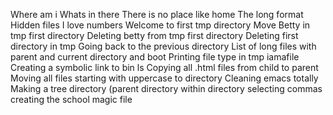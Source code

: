 Where am i
Whats in there
There is no place like home
The long format
Hidden files
I love numbers
Welcome to first tmp directory
Move Betty in tmp first directory
Deleting betty from tmp first directory
Deleting first directory in tmp
Going back to the previous directory
List of long files with parent and current directory and boot
Printing file type in tmp iamafile
Creating a symbolic link to bin ls
Copying all .html files from child to parent
Moving all files starting with uppercase to directory
Cleaning emacs totally
Making a tree directory (parent directory within directory
selecting commas
creating the school magic file
